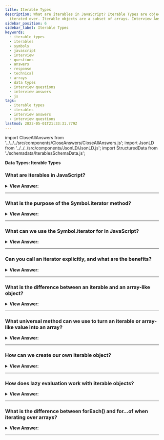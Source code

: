 ```yaml
---
title: Iterable Types
description: What are iterables in JavaScript? Iterable Types are objects that can be
  iterated over. Iterable objects are a subset of arrays. Interview Answers
sidebar_position: 6
sidebar_label: Iterable Types
keywords:
  - iterable types
  - iterables
  - symbols
  - javascript
  - interview
  - questions
  - answers
  - response
  - technical
  - arrays
  - data types
  - interview questions
  - interview answers
  - js
tags:
  - iterable types
  - iterables
  - interview answers
  - interview questions
lastmod: 2022-05-01T21:33:31.779Z
---
```


import CloseAllAnswers from '../../../src/components/CloseAnswers/CloseAllAnswers.js';
import JsonLD from '../../../src/components/JsonLD/JsonLD.js';
import StructuredData from './schemadata/IterablesSchemaData.js';

<JsonLD data={StructuredData} />

<head>
  <title>Iterables | JavaScript Frontend Phone Interview Responses</title>
</head>

**Data Types: Iterable Types**

<CloseAllAnswers />

### What are iterables in JavaScript?

<details>
  <summary><strong>View Answer:</strong></summary>
  <div>
  <div><strong>Interview Response:</strong> Iterables in JavaScript are objects that can be iterated upon using the "for...of" loop. They include arrays, strings, maps, sets, and other custom objects with a Symbol.iterator property.</div><br />
  <div><strong>Technical Response:</strong> Iterable objects are a subset of arrays. This notion allows us to use any object in a for...of loop. Arrays, of course, are iterable. However, several additional built-in objects are iterable as well. Strings, for example, are also iterable. It is a data structure that allows consumption of its data in general. It does this by implementing a method with the key Symbol.iterator, which returns an iterator. The iterator interface provides another method called return(), which gets performed when the iteration reaches the last value or is deliberately halted by calling it directly or using break; a for loop.
  </div><br />
  <div><strong className="codeExample">Code Example:</strong><br /><br />

  <div></div>

Here's an example of using an iterable (an array) in JavaScript:

```javascript
// Arrays contain Symbol.iterator property
const myArray = [1, 2, 3, 4, 5];

for (const item of myArray) {
  console.log(item);
}
```

In this code, the `myArray` variable is an iterable (an array) containing numbers. The `for...of` loop iterates over each item in the array and logs it to the console. Output:

```
1
2
3
4
5
```

  </div>
  </div>
</details>

---

### What is the purpose of the Symbol.iterator method?

<details>
  <summary><strong>View Answer:</strong></summary>
  <div>
  <div><strong>Interview Response:</strong> The purpose of the Symbol.iterator method is to define the default iterator for an object. It allows the object to be iterable, enabling it to be used with iteration protocols like the for...of loop.
  </div><br />
  <div><strong className="codeExample">Code Example:</strong><br /><br />

  <div></div>

Here's an example of implementing the `Symbol.iterator` method to create a custom iterable object in JavaScript.

```javascript
const myIterable = {
  data: [1, 2, 3, 4, 5],
  [Symbol.iterator]() {
    let index = 0;
    const data = this.data;
    return {
      next() {
        if (index < data.length) {
          return { value: data[index++], done: false };
        } else {
          return { done: true };
        }
      }
    };
  }
};

for (const item of myIterable) {
  console.log(item);
}
```

In this code, `myIterable` is an object that implements the `Symbol.iterator` method. The method returns an iterator object with a `next()` function, which is responsible for generating the values in the iteration. The `for...of` loop iterates over the iterable object and logs each item to the console. Output:

```
1
2
3
4
5
```

Note that the `Symbol.iterator` method allows custom objects to be iterable, providing control over how they can be iterated.

  </div>
  </div>
</details>

---

### What can we use the Symbol.iterator for in JavaScript?

<details>
  <summary><strong>View Answer:</strong></summary>
  <div>
  <div><strong>Interview Response:</strong> The Symbol.iterator is used to define a custom iteration behavior for objects, making them iterable and compatible with the for...of loop.
</div><br />
  <div><strong className="codeExample">Code Example:</strong><br /><br />

  <div></div>

```js
let range = {
  from: 1,
  to: 5,
};

// 1. call to for..of initially calls this
range[Symbol.iterator] = function () {
  // ...it returns the iterator object:
  // 2. Onward, for..of works only with this iterator, asking it for next values
  return {
    current: this.from,
    last: this.to,

    // 3. next() is called on each iteration by the for..of loop
    next() {
      // 4. it should return the value as an object {done:.., value :...}
      if (this.current <= this.last) {
        return { done: false, value: this.current++ };
      } else {
        return { done: true };
      }
    },
  };
};

// now it works!
for (let num of range) {
  console.log(num); // 1, then 2, 3, 4, 5
}
```

  </div>
  </div>
</details>

---

### Can you call an iterator explicitly, and what are the benefits?

<details>
  <summary><strong>View Answer:</strong></summary>
  <div>
  <div><strong>Interview Response:</strong> Yes, you can call an iterator explicitly using the iterator's next() method. Benefits include precise control over iteration, customized iteration behavior, and on-demand value generation.
</div><br />
  <div><strong className="codeExample">Code Example:</strong><br /><br />

  <div></div>

```js
let str = 'Hello';

// does the same as
// for (let char of str) console.log(char);

let iterator = str[Symbol.iterator]();

while (true) {
  let result = iterator.next();
  if (result.done) break;
  console.log(result.value); // outputs characters one by one
}
```

  </div>
  </div>
</details>

---

### What is the difference between an iterable and an array-like object?

<details>
  <summary><strong>View Answer:</strong></summary>
  <div>
  <div><strong>Interview Response:</strong> An iterable is an object with a [Symbol.iterator] method that returns an iterator, while an array-like object has numeric keys and a length property. Iterables can be iterated over with for-of loops, while array-like objects cannot.
</div><br />
  <div><strong className="codeExample">Code Example:</strong> Array-like but not Iterable<br /><br />

  <div></div>

```js
let arrayLike = {
  // has indexes and length => array-like
  0: 'Hello',
  1: 'World',
  length: 2,
};

// Error (no Symbol.iterator)
// TypeError: arrayLike is not **iterable**
for (let item of arrayLike) {
    console.log(item)
}
```

  </div>
  </div>
</details>

---

### What universal method can we use to turn an iterable or array-like value into an array?

<details>
  <summary><strong>View Answer:</strong></summary>
  <div>
  <div><strong>Interview Response:</strong> In JavaScript, by using the Array.from() method, we can convert an iterable or an array-like value into an array, which allows us to call array methods on it or looping mechanisms.
</div><br />
  <div><strong className="codeExample">Syntax Example:</strong> Array.from(arrayLike, (element, index) => { /*...*/ } )<br /><br />

  <div></div>

```js
Array.from(obj[, mapFn, thisArg]);
```

  </div><br />
  <div><strong className="codeExample">Code Example:</strong><br /><br />

  <div></div>

```js
let arrayLike = {
  0: 'Hello',
  1: 'World',
  length: 2,
};

let arr = Array.from(arrayLike); // (*)
console.log(arr.pop()); // World (method works)

for(let item of arr) {
    console.log(item); // logs "Hello"
}

// Here we use Array.from to turn a string into an array of characters:

let str = '𝒳😂';

// splits str into array of characters
let chars = Array.from(str);

console.log(chars[0]); // 𝒳
console.log(chars[1]); // 😂
console.log(chars.length); // 2
```

  </div>
  </div>
</details>

---

### How can we create our own iterable object?

<details>
  <summary><strong>View Answer:</strong></summary>
  <div>
  <div><strong>Interview Response:</strong> To create an iterable object in JavaScript, define a custom iterator function within the object, implementing the Symbol.iterator method, which returns an iterator with next() method to control iteration.</div><br />
  <div><strong className="codeExample">Code Example:</strong><br /><br />

  <div></div>

```js
const myIterableObject = {
  data: [1, 2, 3, 4, 5],
  [Symbol.iterator]() {
    let index = 0;
    const data = this.data;

    return {
      next() {
        if (index < data.length) {
          return { value: data[index++], done: false };
        } else {
          return { done: true };
        }
      }
    };
  }
};

for (const item of myIterableObject) {
  console.log(item);
}

```

  </div>
  </div>
</details>

---

### How does lazy evaluation work with iterable objects?

<details>
  <summary><strong>View Answer:</strong></summary>
  <div>
  <div><strong>Interview Response:</strong> Lazy evaluation involves delaying the evaluation of data until it is actually needed. With iterable objects, this means that data is only loaded into memory as it is iterated over, which can reduce memory usage and improve performance.</div><br />
  <div><strong className="codeExample">Code Example:</strong><br /><br />

  <div></div>

```js
const lazyIterableObject = {
  data: [1, 2, 3, 4, 5],
  [Symbol.iterator]() {
    let index = 0;
    const data = this.data;

    return {
      next() {
        if (index < data.length) {
          // Perform some lazy computation
          const computedValue = data[index] * 2;
          index++;

          return { value: computedValue, done: false };
        } else {
          return { done: true };
        }
      }
    };
  }
};

for (const item of lazyIterableObject) {
  console.log(item);
}

```

  </div>
  </div>
</details>

---

### What is the difference between forEach() and for...of when iterating over arrays?

<details>
  <summary><strong>View Answer:</strong></summary>
  <div>
  
  <div><strong>Interview Response:</strong> The forEach() is a method that iterates over array elements and executes a callback function on each element. for...of is a language construct that provides a concise syntax for iterating over iterable objects, including arrays, to access each element directly.</div><br />
  <div><strong>Interview Response:</strong> forEach() is a method on the array prototype that calls a provided function for each element in the array. for...of is a language feature for iterating over any iterable object, including arrays, yielding the values one-by-one. The primary difference is that forEach() provides no way to break out of the loop or to skip to the next iteration, while for...of allows for the use of the break and continue statements.</div><br />
  <div><strong className="codeExample">Code Example:</strong><br /><br />

  <div></div>

```js
const myArray = [1, 2, 3, 4, 5];

// Using forEach()
myArray.forEach((element) => {
  console.log(element);
});

// Using for...of
for (const element of myArray) {
  console.log(element);
}

```

  </div>
  </div>
</details>

---
